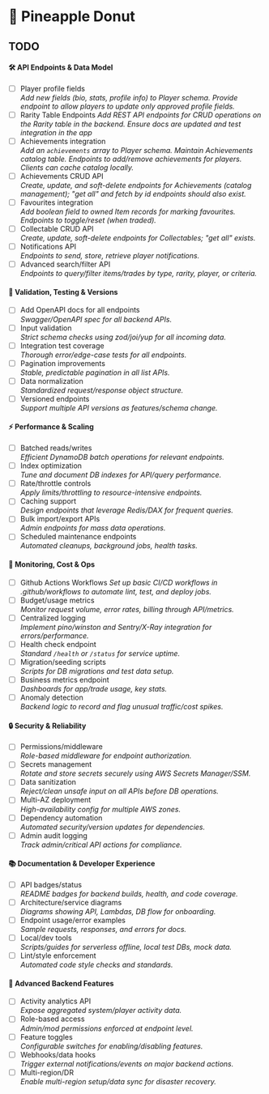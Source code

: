 # 🍩 Pineapple Donut

## TODO

#### 🛠 API Endpoints & Data Model

- [ ] Player profile fields  
       _Add new fields (bio, stats, profile info) to Player schema. Provide endpoint to allow players to update only approved profile fields._
- [ ] Rarity Table Endpoints
      _Add REST API endpoints for CRUD operations on the Rarity table in the backend. Ensure docs are updated and test integration in the app_
- [ ] Achievements integration  
       _Add an `achievements` array to Player schema. Maintain Achievements catalog table. Endpoints to add/remove achievements for players. Clients can cache catalog locally._
- [ ] Achievements CRUD API  
       _Create, update, and soft-delete endpoints for Achievements (catalog management); "get all" and fetch by id endpoints should also exist._
- [ ] Favourites integration  
       _Add boolean field to owned Item records for marking favourites. Endpoints to toggle/reset (when traded)._
- [ ] Collectable CRUD API  
       _Create, update, soft-delete endpoints for Collectables; "get all" exists._
- [ ] Notifications API  
       _Endpoints to send, store, retrieve player notifications._
- [ ] Advanced search/filter API  
       _Endpoints to query/filter items/trades by type, rarity, player, or criteria._

#### 🧪 Validation, Testing & Versions

- [ ] Add OpenAPI docs for all endpoints  
       _Swagger/OpenAPI spec for all backend APIs._
- [ ] Input validation  
       _Strict schema checks using zod/joi/yup for all incoming data._
- [ ] Integration test coverage  
       _Thorough error/edge-case tests for all endpoints._
- [ ] Pagination improvements  
       _Stable, predictable pagination in all list APIs._
- [ ] Data normalization  
       _Standardized request/response object structure._
- [ ] Versioned endpoints  
       _Support multiple API versions as features/schema change._

#### ⚡ Performance & Scaling

- [ ] Batched reads/writes  
       _Efficient DynamoDB batch operations for relevant endpoints._
- [ ] Index optimization  
       _Tune and document DB indexes for API/query performance._
- [ ] Rate/throttle controls  
       _Apply limits/throttling to resource-intensive endpoints._
- [ ] Caching support  
       _Design endpoints that leverage Redis/DAX for frequent queries._
- [ ] Bulk import/export APIs  
       _Admin endpoints for mass data operations._
- [ ] Scheduled maintenance endpoints  
       _Automated cleanups, background jobs, health tasks._

#### 💸 Monitoring, Cost & Ops

- [ ] Github Actions Workflows
      _Set up basic CI/CD workflows in .github/workflows to automate lint, test, and deploy jobs._
- [ ] Budget/usage metrics  
       _Monitor request volume, error rates, billing through API/metrics._
- [ ] Centralized logging  
       _Implement pino/winston and Sentry/X-Ray integration for errors/performance._
- [ ] Health check endpoint  
       _Standard `/health` or `/status` for service uptime._
- [ ] Migration/seeding scripts  
       _Scripts for DB migrations and test data setup._
- [ ] Business metrics endpoint  
       _Dashboards for app/trade usage, key stats._
- [ ] Anomaly detection  
       _Backend logic to record and flag unusual traffic/cost spikes._

#### 🔒 Security & Reliability

- [ ] Permissions/middleware  
       _Role-based middleware for endpoint authorization._
- [ ] Secrets management  
       _Rotate and store secrets securely using AWS Secrets Manager/SSM._
- [ ] Data sanitization  
       _Reject/clean unsafe input on all APIs before DB operations._
- [ ] Multi-AZ deployment  
       _High-availability config for multiple AWS zones._
- [ ] Dependency automation  
       _Automated security/version updates for dependencies._
- [ ] Admin audit logging  
       _Track admin/critical API actions for compliance._

#### 📚 Documentation & Developer Experience

- [ ] API badges/status  
       _README badges for backend builds, health, and code coverage._
- [ ] Architecture/service diagrams  
       _Diagrams showing API, Lambdas, DB flow for onboarding._
- [ ] Endpoint usage/error examples  
       _Sample requests, responses, and errors for docs._
- [ ] Local/dev tools  
       _Scripts/guides for serverless offline, local test DBs, mock data._
- [ ] Lint/style enforcement  
       _Automated code style checks and standards._

#### 🧬 Advanced Backend Features

- [ ] Activity analytics API  
       _Expose aggregated system/player activity data._
- [ ] Role-based access  
       _Admin/mod permissions enforced at endpoint level._
- [ ] Feature toggles  
       _Configurable switches for enabling/disabling features._
- [ ] Webhooks/data hooks  
       _Trigger external notifications/events on major backend actions._
- [ ] Multi-region/DR  
       _Enable multi-region setup/data sync for disaster recovery._
